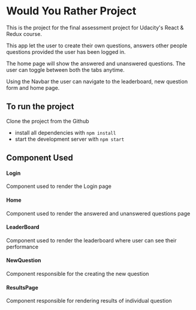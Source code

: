 # Would You Rather Project

This is the project for the final assessment project for Udacity's React & Redux course.

This app let the user to create their own questions, answers other people questions provided the user has been logged in.

The home page will show the answered and unanswered questions. The user can toggle between both the tabs anytime.

Using the Navbar the user can navigate to the leaderboard, new question form and home page.

## To run the project
Clone the project from the Github

* install all dependencies with `npm install`
* start the development server with `npm start`


## Component Used

#### Login
Component used to render the Login page

#### Home
Component used to render the answered and unanswered questions page

#### LeaderBoard
Component used to render the leaderboard where user can see their performance

#### NewQuestion
Component responsible for the creating the new question

#### ResultsPage
Component responsible for rendering results of individual question



